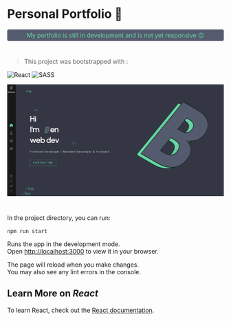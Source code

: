 # Personal **Portfolio** 🏅

<p style="background-color: #555b6e; border-radius: 4px; text-align: center; color: #66d6a4; margin-top: 15px; margin-bottom: 15px; padding: 5px">My portfolio is still in development and is not yet responsive 😉</p>

#

<!-- 🙋‍♂️ 🪩 🪅
! Revoir Deployment Github pages
I am a developer passionate about creating through programming,
but also about new technologies and learning.
I like my code to be efficient and clean
-->

> This project was bootstrapped with :

![React](https://img.shields.io/badge/react-%2320232a.svg?style=for-the-badge&logo=react&logoColor=%2361DAFB) ![SASS](https://img.shields.io/badge/SASS-hotpink.svg?style=for-the-badge&logo=SASS&logoColor=white)

<img src="./public/portfolio/portfolio-readme-poster.png" />

#

In the project directory, you can run:

```shell
npm run start
```

Runs the app in the development mode.\
Open [http://localhost:3000](http://localhost:3000) to view it in your browser.

The page will reload when you make changes.\
You may also see any lint errors in the console.

## Learn More on _React_

To learn React, check out the [React documentation](https://reactjs.org/).
